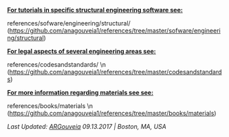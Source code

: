<b><u>For tutorials in specific structural engineering software see: </b></u>

references/sofware/engineering/structural/
(https://github.com/anagouveia1/references/tree/master/sofware/engineering/structural)

<b><u>For legal aspects of several engineering areas see:</b></u>

references/codesandstandards/ \n
(https://github.com/anagouveia1/references/tree/master/codesandstandards)


<b><u>For more information regarding materials see see:</b></u>

references/books/materials \n
(https://github.com/anagouveia1/references/tree/master/books/materials)


<i>Last Updated: <u>ARGouveia</u> 09.13.2017 | Boston, MA, USA </i>
